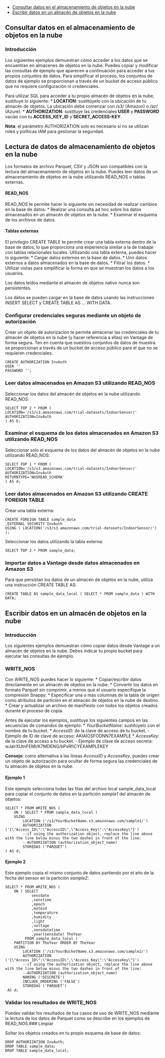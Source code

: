 -   [Consultar datos en el almacenamiento de objetos en la nube](#query-data-on-cloud-object-storage)
-   [Escribir datos en un almacén de objetos en la nube](#write-data-to-a-cloud-object-store)

Consultar datos en el almacenamiento de objetos en la nube
----------------------------------------------------------

### Introducción

Los siguientes ejemplos demuestran cómo acceder a los datos que se encuentran en almacenes de objetos en la nube. Puedes copiar y modificar las consultas de ejemplo que aparecen a continuación para acceder a tus propios conjuntos de datos. Para simplificar el proceso, los conjuntos de datos de ejemplo se proporcionan a través de un bucket de acceso público que no requiere configuración ni credenciales.

Para utilizar SQL para acceder a tu propio almacén de objetos en la nube, sustituye lo siguiente: \* **LOCATION**: sustitúyelo con la ubicación de tu almacén de objetos. La ubicación debe comenzar con /s3/ (Amazon) o /az/ (Azure). \* **AUTHORIZATION**: sustituye las credenciales **USER** y **PASSWORD** vacías con tu **ACCESS\_KEY\_ID** y **SECRET\_ACCESS-KEY**.

**Nota**: el parámetro AUTHORIZATION solo es necesario si no se utilizan roles y políticas IAM para gestionar la seguridad.

Lectura de datos de almacenamiento de objetos en la nube
--------------------------------------------------------

Los formatos de archivo Parquet, CSV y JSON son compatibles con la lectura del almacenamiento de objetos en la nube. Puedes leer datos de un almacenamiento de objetos en la nube utilizando READ\_NOS o tablas externas.

#### READ\_NOS

READ\_NOS te permite hacer lo siguiente sin necesidad de realizar cambios en la base de datos: \* Realizar una consulta ad hoc sobre los datos almacenados en un almacén de objetos en la nube. \* Examinar el esquema de los archivos de datos.

#### Tablas externas

El privilegio CREATE TABLE te permite crear una tabla externa dentro de la base de datos, lo que proporciona una experiencia similar a la de trabajar con tablas relacionales locales. Utilizando una tabla externa, puedes hacer lo siguiente: \* Cargar datos externos en la base de datos. \* Unir datos externos a datos almacenados en la base de datos. \* Filtrar los datos. \* Utilizar vistas para simplificar la forma en que se muestran los datos a los usuarios.

Los datos leídos mediante el almacén de objetos nativo nunca son persistentes.

Los datos se pueden cargar en la base de datos usando las instrucciones INSERT SELECT y CREATE TABLE AS ... WITH DATA.

### Configurar credenciales seguras mediante un objeto de autorización

Crear un objeto de autorización te permite almacenar las credenciales de tu almacén de objetos en la nube (y hacer referencia a ellas) en Vantage de forma segura. Ten en cuenta que nuestros conjuntos de datos de muestra se proporcionan a través de un bucket de acceso público para el que no se requieren credenciales.

    CREATE AUTHORIZATION InvAuth
    USER ''
    PASSWORD '';

### Leer datos almacenados en Amazon S3 utilizando READ\_NOS

Seleccionar los datos del almacén de objetos en la nube utilizando READ\_NOS:

    SELECT TOP 2 * FROM (
    LOCATION='/s3/s3.amazonaws.com/trial-datasets/IndoorSensor/'
    AUTHORIZATION=InvAuth
    ) AS D;

### Examinar el esquema de los datos almacenados en Amazon S3 utilizando READ\_NOS

Seleccionar solo el esquema de los datos del almacén de objetos en la nube utilizando READ\_NOS:

    SELECT TOP 1 * FROM (
    LOCATION='/s3/s3.amazonaws.com/trial-datasets/IndoorSensor/'
    AUTHORIZATION=InvAuth
    RETURNTYPE='NOSREAD_SCHEMA'
    ) AS d;

### Leer datos almacenados en Amazon S3 utilizando CREATE FOREIGN TABLE

Crear una tabla externa:

    CREATE FOREIGN TABLE sample_data
    ,EXTERNAL SECURITY InvAuth
    USING ( LOCATION('/s3/s3.amazonaws.com/trial-datasets/IndoorSensor/') );

Seleccionar los datos utilizando la tabla externa:

    SELECT TOP 2 * FROM sample_data;

### Importar datos a Vantage desde datos almacenados en Amazon S3

Para que persistan los datos de un almacén de objetos en la nube, utiliza una instrucción CREATE TABLE AS:

    CREATE TABLE AS sample_data_local ( SELECT * FROM sample_data ) WITH DATA;

Escribir datos en un almacén de objetos en la nube
--------------------------------------------------

### Introducción

Los siguientes ejemplos demuestran cómo copiar datos desde Vantage a un almacén de objetos en la nube. Debes indicar tu propio bucket para ejecutar las consultas de ejemplo.

### WRITE\_NOS

Con WRITE\_NOS puedes hacer lo siguiente: \* Copiar/escribir datos directamente en un almacén de objetos en la nube. \* Convertir los datos en formato Parquet sin comprimir, a menos que el usuario especifique la compresión Snappy. \* Especificar una o más columnas de la tabla de origen como atributos de partición en el almacén de objetos en la nube de destino. \* Crear y actualizar un archivo de manifiesto con todos los objetos creados durante el proceso de copia.

Antes de ejecutar los ejemplos, sustituye los siguientes campos en las secuencias de comandos de ejemplo: \* *YourBucketName*: sustitúyelo con el nombre de tu bucket. \* *AccessID*: de la clave de acceso de tu bucket. - Ejemplo de ID de clave de acceso: AKIAIOSFODNN7EXAMPLE \* *AccessKey*: de la clave de acceso a tu bucket. - Ejemplo de clave de acceso secreta: wJalrXUtnFEMI/K7MDENG/bPxRfiCYEXAMPLEKEY

**Consejo**: como alternativa a las líneas *AccessID* y *AccessKey*, puedes crear un objeto de autorización para ocultar de forma segura las credenciales de tu almacén de objetos en la nube.

#### Ejemplo 1

Este ejemplo selecciona todas las filas del archivo local sample\_data\_local para copiar el conjunto de datos en la partición *sample1* del almacén de objetos:

    SELECT * FROM WRITE_NOS (
        ON ( SELECT * FROM sample_data_local )
        USING
            LOCATION ('/s3/YourBucketName.s3.amazonaws.com/sample1/')
            AUTHORIZATION ('{\"Access_ID\":\"AccessID\",\"Access_Key\":\"AccessKey\"}')
            --if using the authorization object, replace the line above with the line below minus the two dashes in front of the line:
            --AUTHORIZATION (authorization_object_name)        
            STOREDAS ('PARQUET')
    ) AS d;

#### Ejemplo 2

Este ejemplo copia el mismo conjunto de datos partiendo por el año de la fecha del sensor en la partición *sample2*:

    SELECT * FROM WRITE_NOS (
        ON ( SELECT
                sensdate
                ,senstime
                ,epoch
                ,moteid
                ,temperature
                ,humidity
                ,light
                ,voltage
                ,sensdatetime
                ,year(sensdate) TheYear
             FROM sample_data_local )
        PARTITION BY TheYear ORDER BY TheYear
        USING
            LOCATION ('/s3/YourBucketName.s3.amazonaws.com/sample2/')
            AUTHORIZATION ('{\"Access_ID\":\"AccessID\",\"Access_Key\":\"AccessKey\"}')
            --if using the authorization object, replace the line above with the line below minus the two dashes in front of the line:
            --AUTHORIZATION (authorization_object_name)              
            NAMING ('DISCRETE')
            INCLUDE_ORDERING ('FALSE')
            STOREDAS ('PARQUET')
     AS d;

### Validar los resultados de WRITE\_NOS

Puedes validar los resultados de tus casos de uso de WRITE\_NOS mediante la lectura de los datos de Parquet como se describe en los ejemplos de READ\_NOS.\#\#\# Limpiar

Soltar los objetos creados en tu propio esquema de base de datos:

    DROP AUTHORIZATION InvAuth;
    DROP TABLE sample_data;
    DROP TABLE sample_data_local;
